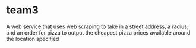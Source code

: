 # team3

A web service that uses web scraping to take in a street address, a radius, and an order for pizza to output the cheapest pizza prices 
available around the location specified

